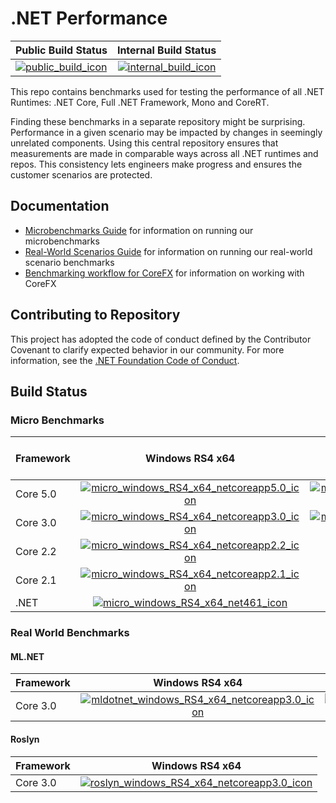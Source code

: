 # .NET Performance

| Public Build Status                         | Internal Build Status                           |
| :------------------------------------------ | :---------------------------------------------: |
| [![public_build_icon]][public_build_status] | [![internal_build_icon]][internal_build_status] |

This repo contains benchmarks used for testing the performance of all .NET Runtimes: .NET Core, Full .NET Framework, Mono and CoreRT.

Finding these benchmarks in a separate repository might be surprising. Performance in a given scenario may be impacted by changes in seemingly unrelated components. Using this central repository ensures that measurements are made in comparable ways across all .NET runtimes and repos. This consistency lets engineers make progress and ensures the customer scenarios are protected.

## Documentation

* [Microbenchmarks Guide](./src/benchmarks/micro/README.md) for information on running our microbenchmarks
* [Real-World Scenarios Guide](./src/benchmarks/real-world/JitBench/README.md) for information on running our real-world scenario benchmarks
* [Benchmarking workflow for CoreFX](./docs/benchmarking-workflow-corefx.md) for information on working with CoreFX

## Contributing to Repository

This project has adopted the code of conduct defined by the Contributor Covenant to clarify expected behavior in our community. For more information, see the [.NET Foundation Code of Conduct](https://dotnetfoundation.org/code-of-conduct).

## Build Status

### Micro Benchmarks

| Framework | Windows RS4 x64                                                                             | Windows RS4 x86                                                                             | Ubuntu 16.04 x64                                                                            | Ubuntu 16.04 ARM64                                                                              |
| :-------- | :-----------------------------------------------------------------------------------------: | :-----------------------------------------------------------------------------------------: | :-----------------------------------------------------------------------------------------: | :---------------------------------------------------------------------------------------------: |
| Core 5.0  | [![micro_windows_RS4_x64_netcoreapp5.0_icon]][micro_windows_RS4_x64_netcoreapp5.0_status] | [![micro_windows_RS4_x86_netcoreapp5.0_icon]][micro_windows_RS4_x86_netcoreapp5.0_status] | [![micro_ubuntu_1604_x64_netcoreapp5.0_icon]][micro_ubuntu_1604_x64_netcoreapp5.0_status] | Disabled |
| Core 3.0  | [![micro_windows_RS4_x64_netcoreapp3.0_icon]][micro_windows_RS4_x64_netcoreapp3.0_status] | [![micro_windows_RS4_x86_netcoreapp3.0_icon]][micro_windows_RS4_x86_netcoreapp3.0_status] | [![micro_ubuntu_1604_x64_netcoreapp3.0_icon]][micro_ubuntu_1604_x64_netcoreapp3.0_status] | Disabled |
| Core 2.2  | [![micro_windows_RS4_x64_netcoreapp2.2_icon]][micro_windows_RS4_x64_netcoreapp2.2_status] |                                                                                             | [![micro_ubuntu_1604_x64_netcoreapp2.2_icon]][micro_ubuntu_1604_x64_netcoreapp2.2_status] | N/A                                                                                             |
| Core 2.1  | [![micro_windows_RS4_x64_netcoreapp2.1_icon]][micro_windows_RS4_x64_netcoreapp2.1_status] |                                                                                             | [![micro_ubuntu_1604_x64_netcoreapp2.1_icon]][micro_ubuntu_1604_x64_netcoreapp2.1_status] | N/A                                                                                             |
| .NET      | [![micro_windows_RS4_x64_net461_icon]][micro_windows_RS4_x64_net461_status]               |                                                                                             | N/A                                                                                         | N/A                                                                                             |

[//]: # (These are the repo links)

[public_build_icon]:                               https://dev.azure.com/dnceng/public/_apis/build/status/dotnet/performance/performance-ci?branchName=master
[public_build_status]:                             https://dev.azure.com/dnceng/public/_build/latest?definitionId=271&branchName=master
[internal_build_icon]:                             https://dev.azure.com/dnceng/internal/_apis/build/status/dotnet/performance/dotnet-performance?branchName=master
[internal_build_status]:                           https://dev.azure.com/dnceng/internal/_build/latest?definitionId=306&branchName=master

### Real World Benchmarks

#### ML.NET

| Framework | Windows RS4 x64                                                                                 | Ubuntu 16.04 x64                                                                                |
| :-------- | :---------------------------------------------------------------------------------------------: | :---------------------------------------------------------------------------------------------: |
| Core 3.0  | [![mldotnet_windows_RS4_x64_netcoreapp3.0_icon]][mldotnet_windows_RS4_x64_netcoreapp3.0_status] | [![mldotnet_ubuntu_1604_x64_netcoreapp3.0_icon]][mldotnet_ubuntu_1604_x64_netcoreapp3.0_status] |

#### Roslyn

| Framework | Windows RS4 x64                                                                             |
| :-------- | :-----------------------------------------------------------------------------------------: |
| Core 3.0  | [![roslyn_windows_RS4_x64_netcoreapp3.0_icon]][roslyn_windows_RS4_x64_netcoreapp3.0_status] |

[//]: # (These are the micro links)

[//]: # (These are the windows x64 links)
[micro_windows_RS4_x64_netcoreapp5.0_status]:     https://dev.azure.com/dnceng/public/_build/latest?definitionId=271&branchName=master&jobName=windows%20RS4%20x64%20micro&configuration=windows%20RS4%20x64%20micro%20netcoreapp5.0
[micro_windows_RS4_x64_netcoreapp5.0_icon]:       https://dev.azure.com/dnceng/public/_apis/build/status/dotnet/performance/performance-ci?branchName=master&jobName=windows%20RS4%20x64%20micro&configuration=windows%20RS4%20x64%20micro%20netcoreapp5.0
[micro_windows_RS4_x64_netcoreapp3.0_status]:     https://dev.azure.com/dnceng/public/_build/latest?definitionId=271&branchName=master&jobName=windows%20RS4%20x64%20micro&configuration=windows%20RS4%20x64%20micro%20netcoreapp3.0
[micro_windows_RS4_x64_netcoreapp3.0_icon]:       https://dev.azure.com/dnceng/public/_apis/build/status/dotnet/performance/performance-ci?branchName=master&jobName=windows%20RS4%20x64%20micro&configuration=windows%20RS4%20x64%20micro%20netcoreapp3.0
[micro_windows_RS4_x64_netcoreapp2.2_status]:     https://dev.azure.com/dnceng/public/_build/latest?definitionId=271&branchName=master&jobName=windows%20RS4%20x64%20micro&configuration=windows%20RS4%20x64%20micro%20netcoreapp2.2
[micro_windows_RS4_x64_netcoreapp2.2_icon]:       https://dev.azure.com/dnceng/public/_apis/build/status/dotnet/performance/performance-ci?branchName=master&jobName=windows%20RS4%20x64%20micro&configuration=windows%20RS4%20x64%20micro%20netcoreapp2.2
[micro_windows_RS4_x64_netcoreapp2.1_status]:     https://dev.azure.com/dnceng/public/_build/latest?definitionId=271&branchName=master&jobName=windows%20RS4%20x64%20micro&configuration=windows%20RS4%20x64%20micro%20netcoreapp2.1
[micro_windows_RS4_x64_netcoreapp2.1_icon]:       https://dev.azure.com/dnceng/public/_apis/build/status/dotnet/performance/performance-ci?branchName=master&jobName=windows%20RS4%20x64%20micro&configuration=windows%20RS4%20x64%20micro%20netcoreapp2.1
[micro_windows_RS4_x64_net461_status]:            https://dev.azure.com/dnceng/public/_build/latest?definitionId=271&branchName=master&jobName=windows%20RS4%20x64%20micro_net461
[micro_windows_RS4_x64_net461_icon]:              https://dev.azure.com/dnceng/public/_apis/build/status/dotnet/performance/performance-ci?branchName=master&jobName=windows%20RS4%20x64%20micro_net461


[//]: # (These are the windows x86 links)
[micro_windows_RS4_x86_netcoreapp5.0_status]:     https://dev.azure.com/dnceng/public/_build/latest?definitionId=271&branchName=master&jobName=windows%20RS4%20x86%20micro&configuration=windows%20RS4%20x86%20micro%20netcoreapp5.0
[micro_windows_RS4_x86_netcoreapp5.0_icon]:       https://dev.azure.com/dnceng/public/_apis/build/status/dotnet/performance/performance-ci?branchName=master&jobName=windows%20RS4%20x86%20micro&configuration=windows%20RS4%20x86%20micro%20netcoreapp5.0
[micro_windows_RS4_x86_netcoreapp3.0_status]:     https://dev.azure.com/dnceng/public/_build/latest?definitionId=271&branchName=master&jobName=windows%20RS4%20x86%20micro&configuration=windows%20RS4%20x86%20micro%20netcoreapp3.0
[micro_windows_RS4_x86_netcoreapp3.0_icon]:       https://dev.azure.com/dnceng/public/_apis/build/status/dotnet/performance/performance-ci?branchName=master&jobName=windows%20RS4%20x86%20micro&configuration=windows%20RS4%20x86%20micro%20netcoreapp3.0

[//]: # (These are the ubuntu x64 links)
[micro_ubuntu_1604_x64_netcoreapp5.0_status]:     https://dev.azure.com/dnceng/public/_build/latest?definitionId=271&branchName=master&jobName=Ubuntu%201804%20x64%20micro&configuration=Ubuntu%201804%20x64%20micro%20netcoreapp5.0
[micro_ubuntu_1604_x64_netcoreapp5.0_icon]:       https://dev.azure.com/dnceng/public/_apis/build/status/dotnet/performance/performance-ci?branchName=master&jobName=Ubuntu%201804%20x64%20micro&configuration=Ubuntu%201804%20x64%20micro%20netcoreapp5.0
[micro_ubuntu_1604_x64_netcoreapp3.0_status]:     https://dev.azure.com/dnceng/public/_build/latest?definitionId=271&branchName=master&jobName=Ubuntu%201804%20x64%20micro&configuration=Ubuntu%201804%20x64%20micro%20netcoreapp3.0
[micro_ubuntu_1604_x64_netcoreapp3.0_icon]:       https://dev.azure.com/dnceng/public/_apis/build/status/dotnet/performance/performance-ci?branchName=master&jobName=Ubuntu%201804%20x64%20micro&configuration=Ubuntu%201804%20x64%20micro%20netcoreapp3.0
[micro_ubuntu_1604_x64_netcoreapp2.2_status]:     https://dev.azure.com/dnceng/public/_build/latest?definitionId=271&branchName=master&jobName=Ubuntu%201804%20x64%20micro&configuration=Ubuntu%201804%20x64%20micro%20netcoreapp2.2
[micro_ubuntu_1604_x64_netcoreapp2.2_icon]:       https://dev.azure.com/dnceng/public/_apis/build/status/dotnet/performance/performance-ci?branchName=master&jobName=Ubuntu%201804%20x64%20micro&configuration=Ubuntu%201804%20x64%20micro%20netcoreapp2.2
[micro_ubuntu_1604_x64_netcoreapp2.1_status]:     https://dev.azure.com/dnceng/public/_build/latest?definitionId=271&branchName=master&jobName=Ubuntu%201804%20x64%20micro&configuration=Ubuntu%201804%20x64%20micro%20netcoreapp2.1
[micro_ubuntu_1604_x64_netcoreapp2.1_icon]:       https://dev.azure.com/dnceng/public/_apis/build/status/dotnet/performance/performance-ci?branchName=master&jobName=Ubuntu%201804%20x64%20micro&configuration=Ubuntu%201804%20x64%20micro%20netcoreapp2.1

[//]: # (These are the ubuntu arm64 links)
[micro_ubuntu_1604_arm64_netcoreapp3.0_status]:   https://dev.azure.com/dnceng/public/_build/latest?definitionId=271&branchName=master&jobName=Ubuntu%201804%20arm64%20micro&configuration=Ubuntu%201804%20arm64%20micro%20netcoreapp3.0
[micro_ubuntu_1604_arm64_netcoreapp3.0_icon]:     https://dev.azure.com/dnceng/public/_apis/build/status/dotnet/performance/performance-ci?branchName=master&jobName=Ubuntu%201804%20arm64%20micro&configuration=Ubuntu%201804%20arm64%20micro%20netcoreapp3.0

[//]: # (These are the ML.NET links)

[//]: # (These are the windows x64 links)
[mldotnet_windows_RS4_x64_netcoreapp3.0_status]:    https://dev.azure.com/dnceng/public/_build/latest?definitionId=271&branchName=master&jobName=windows%20RS4%20x64%20mlnet
[mldotnet_windows_RS4_x64_netcoreapp3.0_icon]:      https://dev.azure.com/dnceng/public/_apis/build/status/dotnet/performance/performance-ci?branchName=master&jobName=windows%20RS4%20x64%20mlnet

[//]: # (These are the ubuntu x64 links)
[mldotnet_ubuntu_1604_x64_netcoreapp3.0_status]:    https://dev.azure.com/dnceng/public/_build/latest?definitionId=271&branchName=master&jobName=Ubuntu%201804%20x64%20mlnet
[mldotnet_ubuntu_1604_x64_netcoreapp3.0_icon]:      https://dev.azure.com/dnceng/public/_apis/build/status/dotnet/performance/performance-ci?branchName=master&jobName=Ubuntu%201804%20x64%20mlnet


[//]: # (These are the Roslyn links)

[//]: # (These are the windows x64 links)
[roslyn_windows_RS4_x64_netcoreapp3.0_status]:    https://dev.azure.com/dnceng/public/_build/latest?definitionId=271&branchName=master&jobName=windows%20RS4%20x64%20roslyn
[roslyn_windows_RS4_x64_netcoreapp3.0_icon]:      https://dev.azure.com/dnceng/public/_apis/build/status/dotnet/performance/performance-ci?branchName=master&jobName=windows%20RS4%20x64%20roslyn
